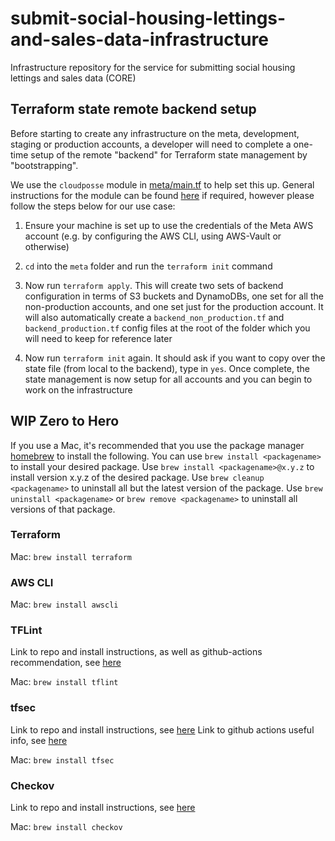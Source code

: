 # submit-social-housing-lettings-and-sales-data-infrastructure
Infrastructure repository for the service for submitting social housing lettings and sales data (CORE)

## Terraform state remote backend setup
Before starting to create any infrastructure on the meta, development, staging or production accounts, a developer will need to complete a one-time setup of the remote "backend" for Terraform state management by "bootstrapping".

We use the `cloudposse` module in [meta/main.tf](./terraform/meta/main.tf) to help set this up. General instructions for the module can be found [here](https://github.com/cloudposse/terraform-aws-tfstate-backend#usage) if required, however please follow the steps below for our use case:

1. Ensure your machine is set up to use the credentials of the Meta AWS account (e.g. by configuring the AWS CLI, using AWS-Vault or otherwise)

2. `cd` into the `meta` folder and run the `terraform init` command

3. Now run `terraform apply`. This will create two sets of backend configuration in terms of S3 buckets and DynamoDBs, one set for all the non-production accounts, and one set just for the production account. It will also automatically create a `backend_non_production.tf` and `backend_production.tf` config files at the root of the folder which you will need to keep for reference later

4. Now run `terraform init` again. It should ask if you want to copy over the state file (from local to the backend), type in `yes`. Once complete, the state management is now setup for all accounts and you can begin to work on the infrastructure

## WIP Zero to Hero
If you use a Mac, it's recommended that you use the package manager [homebrew](https://brew.sh) to install the following. You can use `brew install <packagename>` to install your desired package. Use `brew install <packagename>@x.y.z` to install version x.y.z of the desired package. Use `brew cleanup <packagename>` to uninstall all but the latest version of the package. Use `brew uninstall <packagename>` or `brew remove <packagename>` to uninstall all versions of that package.

### Terraform
Mac: `brew install terraform`

### AWS CLI
Mac: `brew install awscli`

### TFLint
Link to repo and install instructions, as well as github-actions recommendation, see [here](https://github.com/terraform-linters/tflint)

Mac: `brew install tflint`

### tfsec
Link to repo and install instructions, see [here](https://github.com/aquasecurity/tfsec)
Link to github actions useful info, see [here](https://github.com/terraform-linters/tflint/blob/master/docs/user-guide/plugins.md#avoiding-rate-limiting)

Mac: `brew install tfsec`

### Checkov
Link to repo and install instructions, see [here](https://github.com/marketplace/actions/checkov-github-action)

Mac: `brew install checkov`